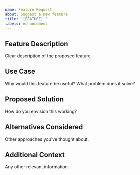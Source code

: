 ```yaml
---
name: Feature Request
about: Suggest a new feature
title: '[FEATURE] '
labels: enhancement
---
```


## Feature Description
Clear description of the proposed feature.

## Use Case
Why would this feature be useful? What problem does it solve?

## Proposed Solution
How do you envision this working?

## Alternatives Considered
Other approaches you've thought about.

## Additional Context
Any other relevant information.